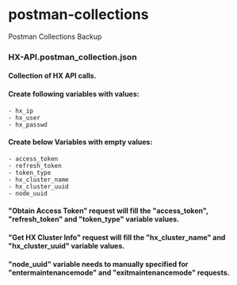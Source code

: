 # postman-collections
Postman Collections Backup

### HX-API.postman_collection.json
#### Collection of HX API calls. 

#### Create following variables with values: 
    - hx_ip
    - hx_user
    - hx_passwd

#### Create below Variables with empty values: 
    - access_token
    - refresh_token
    - token_type
    - hx_cluster_name
    - hx_cluster_uuid
    - node_uuid

#### "Obtain Access Token" request will fill the "access_token", "refresh_token" and "token_type" variable values. 
#### "Get HX Cluster Info" request will fill the "hx_cluster_name" and "hx_cluster_uuid" variable values. 
#### "node_uuid" variable needs to manually specified for "entermaintenancemode" and "exitmaintenancemode" requests. 
